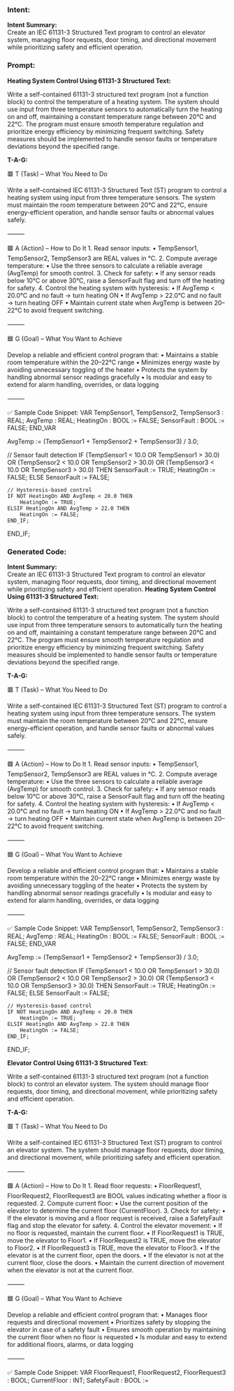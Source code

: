 ### Intent:
**Intent Summary:**  
Create an IEC 61131-3 Structured Text program to control an elevator system, managing floor requests, door timing, and directional movement while prioritizing safety and efficient operation.

### Prompt:
**Heating System Control Using 61131-3 Structured Text:**

Write a self-contained 61131-3 structured text program (not a function block) to control the temperature of a heating system. The system should use input from three temperature sensors to automatically turn the heating on and off, maintaining a constant temperature range between 20°C and 22°C. The program must ensure smooth temperature regulation and prioritize energy efficiency by minimizing frequent switching. Safety measures should be implemented to handle sensor faults or temperature deviations beyond the specified range.

**T-A-G:**

🟥 T (Task) – What You Need to Do

Write a self-contained IEC 61131-3 Structured Text (ST) program to control a heating system using input from three temperature sensors. The system must maintain the room temperature between 20°C and 22°C, ensure energy-efficient operation, and handle sensor faults or abnormal values safely.

⸻

🟩 A (Action) – How to Do It
	1.	Read sensor inputs:
	•	TempSensor1, TempSensor2, TempSensor3 are REAL values in °C.
	2.	Compute average temperature:
	•	Use the three sensors to calculate a reliable average (AvgTemp) for smooth control.
	3.	Check for safety:
	•	If any sensor reads below 10°C or above 30°C, raise a SensorFault flag and turn off the heating for safety.
	4.	Control the heating system with hysteresis:
	•	If AvgTemp < 20.0°C and no fault → turn heating ON
	•	If AvgTemp > 22.0°C and no fault → turn heating OFF
	•	Maintain current state when AvgTemp is between 20–22°C to avoid frequent switching.

⸻

🟦 G (Goal) – What You Want to Achieve

Develop a reliable and efficient control program that:
	•	Maintains a stable room temperature within the 20–22°C range
	•	Minimizes energy waste by avoiding unnecessary toggling of the heater
	•	Protects the system by handling abnormal sensor readings gracefully
	•	Is modular and easy to extend for alarm handling, overrides, or data logging

⸻

✅ Sample Code Snippet:
VAR
    TempSensor1, TempSensor2, TempSensor3 : REAL;
    AvgTemp : REAL;
    HeatingOn : BOOL := FALSE;
    SensorFault : BOOL := FALSE;
END_VAR

AvgTemp := (TempSensor1 + TempSensor2 + TempSensor3) / 3.0;

// Sensor fault detection
IF (TempSensor1 < 10.0 OR TempSensor1 > 30.0) OR
   (TempSensor2 < 10.0 OR TempSensor2 > 30.0) OR
   (TempSensor3 < 10.0 OR TempSensor3 > 30.0) THEN
    SensorFault := TRUE;
    HeatingOn := FALSE;
ELSE
    SensorFault := FALSE;

    // Hysteresis-based control
    IF NOT HeatingOn AND AvgTemp < 20.0 THEN
        HeatingOn := TRUE;
    ELSIF HeatingOn AND AvgTemp > 22.0 THEN
        HeatingOn := FALSE;
    END_IF;
END_IF;

### Generated Code:
**Intent Summary:**  
Create an IEC 61131-3 Structured Text program to control an elevator system, managing floor requests, door timing, and directional movement while prioritizing safety and efficient operation.
**Heating System Control Using 61131-3 Structured Text:**

Write a self-contained 61131-3 structured text program (not a function block) to control the temperature of a heating system. The system should use input from three temperature sensors to automatically turn the heating on and off, maintaining a constant temperature range between 20°C and 22°C. The program must ensure smooth temperature regulation and prioritize energy efficiency by minimizing frequent switching. Safety measures should be implemented to handle sensor faults or temperature deviations beyond the specified range.

**T-A-G:**

🟥 T (Task) – What You Need to Do

Write a self-contained IEC 61131-3 Structured Text (ST) program to control a heating system using input from three temperature sensors. The system must maintain the room temperature between 20°C and 22°C, ensure energy-efficient operation, and handle sensor faults or abnormal values safely.

⸻

🟩 A (Action) – How to Do It
	1.	Read sensor inputs:
	•	TempSensor1, TempSensor2, TempSensor3 are REAL values in °C.
	2.	Compute average temperature:
	•	Use the three sensors to calculate a reliable average (AvgTemp) for smooth control.
	3.	Check for safety:
	•	If any sensor reads below 10°C or above 30°C, raise a SensorFault flag and turn off the heating for safety.
	4.	Control the heating system with hysteresis:
	•	If AvgTemp < 20.0°C and no fault → turn heating ON
	•	If AvgTemp > 22.0°C and no fault → turn heating OFF
	•	Maintain current state when AvgTemp is between 20–22°C to avoid frequent switching.

⸻

🟦 G (Goal) – What You Want to Achieve

Develop a reliable and efficient control program that:
	•	Maintains a stable room temperature within the 20–22°C range
	•	Minimizes energy waste by avoiding unnecessary toggling of the heater
	•	Protects the system by handling abnormal sensor readings gracefully
	•	Is modular and easy to extend for alarm handling, overrides, or data logging

⸻

✅ Sample Code Snippet:
VAR
    TempSensor1, TempSensor2, TempSensor3 : REAL;
    AvgTemp : REAL;
    HeatingOn : BOOL := FALSE;
    SensorFault : BOOL := FALSE;
END_VAR

AvgTemp := (TempSensor1 + TempSensor2 + TempSensor3) / 3.0;

// Sensor fault detection
IF (TempSensor1 < 10.0 OR TempSensor1 > 30.0) OR
   (TempSensor2 < 10.0 OR TempSensor2 > 30.0) OR
   (TempSensor3 < 10.0 OR TempSensor3 > 30.0) THEN
    SensorFault := TRUE;
    HeatingOn := FALSE;
ELSE
    SensorFault := FALSE;

    // Hysteresis-based control
    IF NOT HeatingOn AND AvgTemp < 20.0 THEN
        HeatingOn := TRUE;
    ELSIF HeatingOn AND AvgTemp > 22.0 THEN
        HeatingOn := FALSE;
    END_IF;
END_IF;

**Elevator Control Using 61131-3 Structured Text:**

Write a self-contained 61131-3 structured text program (not a function block) to control an elevator system. The system should manage floor requests, door timing, and directional movement, while prioritizing safety and efficient operation.

**T-A-G:**

🟥 T (Task) – What You Need to Do

Write a self-contained IEC 61131-3 Structured Text (ST) program to control an elevator system. The system should manage floor requests, door timing, and directional movement, while prioritizing safety and efficient operation.

⸻

🟩 A (Action) – How to Do It
	1.	Read floor requests:
	•	FloorRequest1, FloorRequest2, FloorRequest3 are BOOL values indicating whether a floor is requested.
	2.	Compute current floor:
	•	Use the current position of the elevator to determine the current floor (CurrentFloor).
	3.	Check for safety:
	•	If the elevator is moving and a floor request is received, raise a SafetyFault flag and stop the elevator for safety.
	4.	Control the elevator movement:
	•	If no floor is requested, maintain the current floor.
	•	If FloorRequest1 is TRUE, move the elevator to Floor1.
	•	If FloorRequest2 is TRUE, move the elevator to Floor2.
	•	If FloorRequest3 is TRUE, move the elevator to Floor3.
	•	If the elevator is at the current floor, open the doors.
	•	If the elevator is not at the current floor, close the doors.
	•	Maintain the current direction of movement when the elevator is not at the current floor.

⸻

🟦 G (Goal) – What You Want to Achieve

Develop a reliable and efficient control program that:
	•	Manages floor requests and directional movement
	•	Prioritizes safety by stopping the elevator in case of a safety fault
	•	Ensures smooth operation by maintaining the current floor when no floor is requested
	•	Is modular and easy to extend for additional floors, alarms, or data logging

⸻

✅ Sample Code Snippet:
VAR
    FloorRequest1, FloorRequest2, FloorRequest3 : BOOL;
    CurrentFloor : INT;
    SafetyFault : BOOL :=
